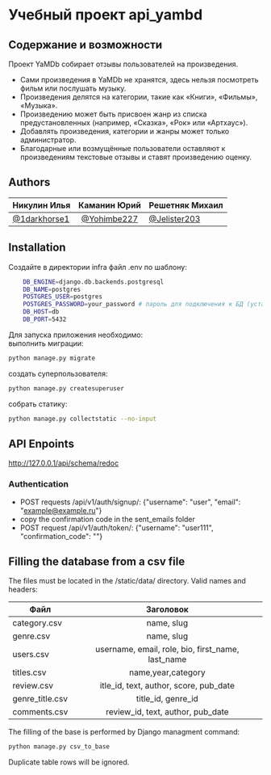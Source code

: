 # Учебный проект api_yambd

## Содержание и возможности

Проект YaMDb собирает отзывы пользователей на произведения.

* Сами произведения в YaMDb не хранятся, здесь нельзя посмотреть фильм или
послушать музыку.
* Произведения делятся на категории, такие как «Книги», «Фильмы», «Музыка».
* Произведению может быть присвоен жанр из списка предустановленных (например,
«Сказка», «Рок» или «Артхаус»).
* Добавлять произведения, категории и жанры может только администратор.
* Благодарные или возмущённые пользователи оставляют к произведениям текстовые
отзывы и ставят произведению оценку.

## Authors

| Никулин Илья                                       |                   Каманин Юрий                   | Решетняк Михаил                                    |
|----------------------------------------------------|:------------------------------------------------:|:---------------------------------------------------|
| [@1darkhorse1](https://www.github.com/1darkhorse1) | [@Yohimbe227](https://www.github.com/Yohimbe227) | [@Jelister203](https://www.github.com/Jelister203) |

## Installation

Создайте в директории infra файл .env по шаблону:

```bash
    DB_ENGINE=django.db.backends.postgresql
    DB_NAME=postgres
    POSTGRES_USER=postgres
    POSTGRES_PASSWORD=your_password # пароль для подключения к БД (установите свой)
    DB_HOST=db
    DB_PORT=5432
```

Для запуска приложения необходимо:  
выполнить миграции:

```bash
python manage.py migrate
```

создать суперпользователя:

```bash
python manage.py createsuperuser
```

собрать статику:

```bash
python manage.py collectstatic --no-input
```

## API Enpoints

<http://127.0.0.1/api/schema/redoc>

### Authentication

* POST requests /api/v1/auth/signup/:
{"username": "user", "email": "example@example.ru"}
* copy the confirmation code in the sent_emails folder
* POST request /api/v1/auth/token/:
{"username": "user111", "confirmation_code": ""}

## Filling the database from a csv file

The files must be located in the /static/data/ directory.
Valid names and headers:

| Файл            |                     Заголовок                     |
|-----------------|:-------------------------------------------------:|
| category.csv    |                    name, slug                     |
| genre.csv       |                    name, slug                     |
| users.csv       | username, email, role, bio, first_name, last_name |
| titles.csv      |                name,year,category                 |
| review.csv      |      itle_id, text, author, score, pub_date       |
| genre_title.csv |                title_id, genre_id                 |
| comments.csv    |         review_id, text, author, pub_date         |

The filling of the base is performed by Django managment command:

```bash
python manage.py csv_to_base
```

Duplicate table rows will be ignored.

